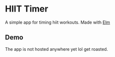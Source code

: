 # HIIT Timer

A simple app for timing hiit workouts. Made with [Elm](https://elm-lang.org)

## Demo 

The app is not hosted anywhere yet lol get roasted.